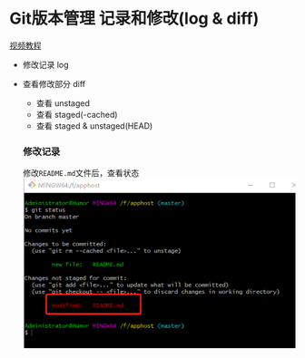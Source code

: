 # Git版本管理 记录和修改(log & diff)

[视频教程](https://www.youtube.com/watch?v=qSql8KDTEuY&list=PLXO45tsB95cKysjmSNln65YoUt9lwEl7-&index=4)

- 修改记录 log
- 查看修改部分 diff
  - 查看 unstaged
  - 查看 staged(-cached)
  - 查看 staged & unstaged(HEAD)
  
  ### 修改记录  
  修改`README.md`文件后，查看状态  
  ![status](https://github.com/Humor1217/TechDocments/blob/master/Git/imgaes/401.png)
 
